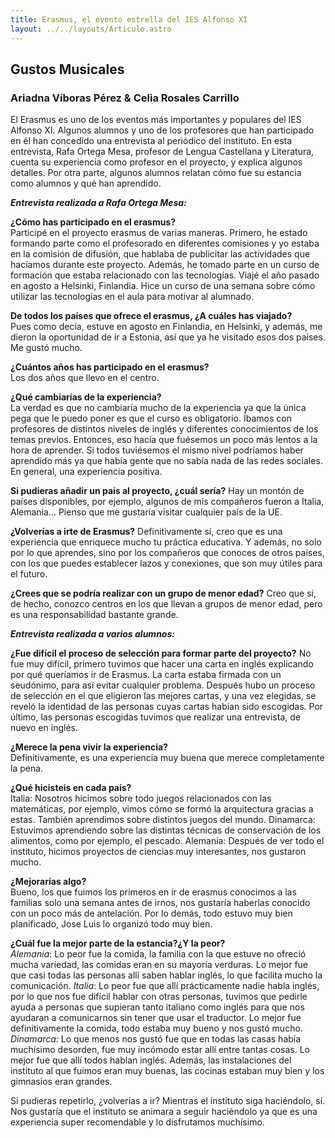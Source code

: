 ```yaml
---
title: Erasmus, el evento estrella del IES Alfonso XI
layout: ../../layouts/Articulo.astro
---
```


## Gustos Musicales

### Ariadna Víboras Pérez & Celia Rosales Carrillo

El Erasmus es uno de los eventos más importantes y populares del IES Alfonso XI.
Algunos alumnos y uno de los profesores que han participado en él han concedido una
entrevista al periódico del instituto.
En esta entrevista, Rafa Ortega Mesa, profesor de Lengua Castellana y Literatura,
cuenta su experiencia como profesor en el proyecto, y explica algunos detalles.
Por otra parte, algunos alumnos relatan cómo fue su estancia como alumnos y qué han
aprendido.

***Entrevista realizada a Rafa Ortega Mesa:***    
  
**¿Cómo has participado en el erasmus?**  
Participé en el proyecto erasmus de varias maneras. Primero, he estado formando
parte como el profesorado en diferentes comisiones y yo estaba en la comisión de
difusión, que hablaba de publicitar las actividades que hacíamos durante este
proyecto. Además, he tomado parte en un curso de formación que estaba relacionado
con las tecnologías. Viajé el año pasado en agosto a Helsinki, Finlandia. Hice un curso
de una semana sobre cómo utilizar las tecnologías en el aula para motivar al alumnado.
  
**De todos los países que ofrece el erasmus, ¿A cuáles has viajado?**   
Pues como decía, estuve en agosto en Finlandia, en Helsinki, y además, me dieron la
oportunidad de ir a Estonia, así que ya he visitado esos dos países. Me gustó mucho.

**¿Cuántos años has participado en el erasmus?**  
Los dos años que llevo en el centro.

**¿Qué cambiarías de la experiencia?**  
La verdad es que no cambiaría mucho de la experiencia ya que la única pega que le
puedo poner es que el curso es obligatorio. Íbamos con profesores de distintos niveles
de inglés y diferentes conocimientos de los temas previos. Entonces, eso hacía que
fuésemos un poco más lentos a la hora de aprender. Si todos tuviésemos el mismo
nivel podríamos haber aprendido más ya que había gente que no sabía nada de las
redes sociales. En general, una experiencia positiva.

**Si pudieras añadir un país al proyecto, ¿cuál sería?**
Hay un montón de países disponibles, por ejemplo, algunos de mis compañeros fueron
a Italia, Alemania... Pienso que me gustaría visitar cualquier país de la UE.
  
**¿Volverías a irte de Erasmus?**
Definitivamente sí, creo que es una experiencia que enriquece mucho tu práctica
educativa. Y además, no solo por lo que aprendes, sino por los compañeros que
conoces de otros países, con los que puedes establecer lazos y conexiones, que son
muy útiles para el futuro.

**¿Crees que se podría realizar con un grupo de menor edad?**
Creo que si, de hecho, conozco centros en los que llevan a grupos de menor edad, pero
es una responsabilidad bastante grande.  
  
  

***Entrevista realizada a varios alumnos:***

**¿Fue difícil el proceso de selección para formar parte del proyecto?**
No fue muy difícil, primero tuvimos que hacer una carta en inglés explicando por qué
queríamos ir de Erasmus. La carta estaba firmada con un seudónimo, para así evitar
cualquier problema. Después hubo un proceso de selección en el que eligieron las
mejores cartas, y una vez elegidas, se reveló la identidad de las personas cuyas cartas
habían sido escogidas. Por último, las personas escogidas tuvimos que realizar una
entrevista, de nuevo en inglés.

**¿Merece la pena vivir la experiencia?**  
Definitivamente, es una experiencia muy buena que merece completamente la pena.

**¿Qué hicisteis en cada país?**  
Italia: Nosotros hicimos sobre todo juegos relacionados con las matemáticas, por
ejemplo, vimos cómo se formó la arquitectura gracias a estas. También aprendimos
sobre distintos juegos del mundo.
Dinamarca: Estuvimos aprendiendo sobre las distintas técnicas de conservación de los
alimentos, como por ejemplo, el pescado.
Alemania: Después de ver todo el instituto, hicimos proyectos de ciencias muy
interesantes, nos gustaron mucho.

**¿Mejorarías algo?**  
Bueno, los que fuimos los primeros en ir de erasmus conocimos a las familias solo una
semana antes de irnos, nos gustaría haberlas conocido con un poco más de antelación.
Por lo demás, todo estuvo muy bien planificado, Jose Luis lo organizó todo muy bien.

**¿Cuál fue la mejor parte de la estancia?¿Y la peor?**  
*Alemania*: Lo peor fue la comida, la familia con la que estuve no ofreció mucha
variedad, las comidas eran en su mayoría verduras. Lo mejor fue que casi todas las
personas allí saben hablar inglés, lo que facilita mucho la comunicación.
*Italia*: Lo peor fue que allí prácticamente nadie habla inglés, por lo que nos fue difícil
hablar con otras personas, tuvimos que pedirle ayuda a personas que supieran tanto
italiano como inglés para que nos ayudaran a comunicarnos sin tener que usar el
traductor. Lo mejor fue definitivamente la comida, todo estaba muy bueno y nos gustó
mucho.
*Dinamarca*: Lo que menos nos gustó fue que en todas las casas había muchísimo
desorden, fue muy incómodo estar allí entre tantas cosas. Lo mejor fue que allí todos
hablan inglés. Además, las instalaciones del instituto al que fuimos eran muy buenas,
las cocinas estaban muy bien y los gimnasios eran grandes.

Si pudieras repetirlo, ¿volverías a ir?
Mientras el instituto siga haciéndolo, sí. Nos gustaría que el instituto se animara a
seguir haciéndolo ya que es una experiencia super recomendable y lo disfrutamos
muchísimo.